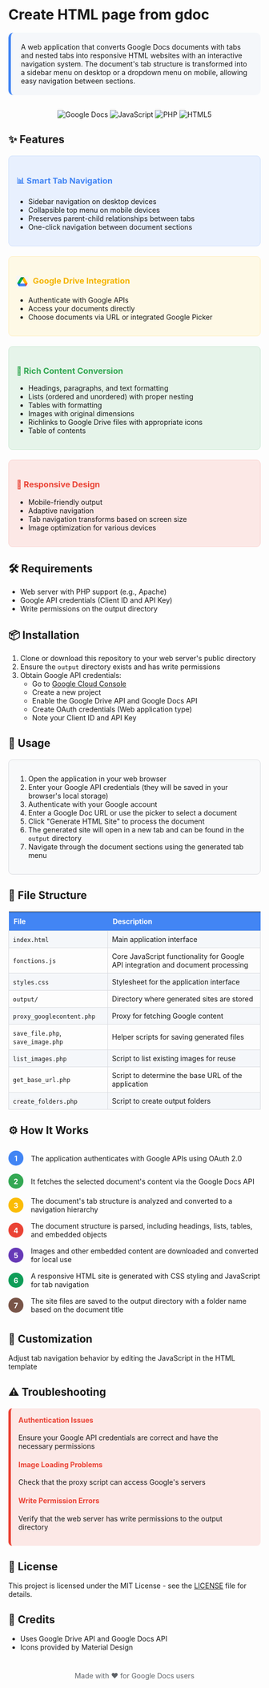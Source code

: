 # Create HTML page from gdoc

<div style="background-color: #f5f7fa; border-radius: 10px; padding: 20px; margin-bottom: 30px; border-left: 5px solid #4285f4;">
A web application that converts Google Docs documents with tabs and nested tabs into responsive HTML websites with an interactive navigation system. The document's tab structure is transformed into a sidebar menu on desktop or a dropdown menu on mobile, allowing easy navigation between sections.
</div>

<div align="center">
  <img src="https://img.shields.io/badge/Google%20Docs-4285F4?style=for-the-badge&logo=google&logoColor=white" alt="Google Docs">
  <img src="https://img.shields.io/badge/JavaScript-F7DF1E?style=for-the-badge&logo=javascript&logoColor=black" alt="JavaScript">
  <img src="https://img.shields.io/badge/PHP-777BB4?style=for-the-badge&logo=php&logoColor=white" alt="PHP">
  <img src="https://img.shields.io/badge/HTML5-E34F26?style=for-the-badge&logo=html5&logoColor=white" alt="HTML5">
</div>

## ✨ Features

<div style="display: flex; flex-wrap: wrap; gap: 20px; margin-top: 20px;">
  <div style="flex: 1; min-width: 300px; background-color: #e8f0fe; padding: 15px; border-radius: 8px; border: 1px solid #d0e1fd;">
    <h3 style="color: #4285f4;">📊 Smart Tab Navigation</h3>
    <ul>
      <li>Sidebar navigation on desktop devices</li>
      <li>Collapsible top menu on mobile devices</li>
      <li>Preserves parent-child relationships between tabs</li>
      <li>One-click navigation between document sections</li>
    </ul>
  </div>
  
<div style="flex: 1; min-width: 300px; background-color: #fef9e6; padding: 15px; border-radius: 8px; border: 1px solid #feefc3;">
  <h3 style="color: #f4b400;">
    <img src="assets/google-drive-logo.png" width="24" height="24" style="vertical-align: middle; margin-right: 5px;"> Google Drive Integration
  </h3>
    <ul>
      <li>Authenticate with Google APIs</li>
      <li>Access your documents directly</li>
      <li>Choose documents via URL or integrated Google Picker</li>
    </ul>
  </div>
</div>

<div style="display: flex; flex-wrap: wrap; gap: 20px; margin-top: 20px;">
  <div style="flex: 1; min-width: 300px; background-color: #e6f4ea; padding: 15px; border-radius: 8px; border: 1px solid #ceead6;">
    <h3 style="color: #34a853;">📝 Rich Content Conversion</h3>
    <ul>
      <li>Headings, paragraphs, and text formatting</li>
      <li>Lists (ordered and unordered) with proper nesting</li>
      <li>Tables with formatting</li>
      <li>Images with original dimensions</li>
      <li>Richlinks to Google Drive files with appropriate icons</li>
      <li>Table of contents</li>
    </ul>
  </div>
  
  <div style="flex: 1; min-width: 300px; background-color: #fce8e6; padding: 15px; border-radius: 8px; border: 1px solid #fad2cf;">
    <h3 style="color: #ea4335;">📱 Responsive Design</h3>
    <ul>
      <li>Mobile-friendly output</li>
      <li>Adaptive navigation</li>
      <li>Tab navigation transforms based on screen size</li>
      <li>Image optimization for various devices</li>
    </ul>
  </div>
</div>

## 🛠️ Requirements

- Web server with PHP support (e.g., Apache)
- Google API credentials (Client ID and API Key)
- Write permissions on the output directory

## 📦 Installation

1. Clone or download this repository to your web server's public directory
2. Ensure the `output` directory exists and has write permissions
3. Obtain Google API credentials:
   - Go to [Google Cloud Console](https://console.cloud.google.com/)
   - Create a new project
   - Enable the Google Drive API and Google Docs API
   - Create OAuth credentials (Web application type)
   - Note your Client ID and API Key

## 🚀 Usage

<div style="background-color: #f8f9fa; border-radius: 8px; padding: 15px; margin: 20px 0; border: 1px solid #dadce0;">
<ol>
  <li>Open the application in your web browser</li>
  <li>Enter your Google API credentials (they will be saved in your browser's local storage)</li>
  <li>Authenticate with your Google account</li>
  <li>Enter a Google Doc URL or use the picker to select a document</li>
  <li>Click "Generate HTML Site" to process the document</li>
  <li>The generated site will open in a new tab and can be found in the <code>output</code> directory</li>
  <li>Navigate through the document sections using the generated tab menu</li>
</ol>
</div>

## 📂 File Structure

<table style="width:100%; border-collapse: collapse; margin: 20px 0;">
  <tr style="background-color: #4285f4; color: white;">
    <th style="padding: 10px; text-align: left;">File</th>
    <th style="padding: 10px; text-align: left;">Description</th>
  </tr>
  <tr style="background-color: #f5f7fa;">
    <td style="padding: 8px; border: 1px solid #dadce0;"><code>index.html</code></td>
    <td style="padding: 8px; border: 1px solid #dadce0;">Main application interface</td>
  </tr>
  <tr>
    <td style="padding: 8px; border: 1px solid #dadce0;"><code>fonctions.js</code></td>
    <td style="padding: 8px; border: 1px solid #dadce0;">Core JavaScript functionality for Google API integration and document processing</td>
  </tr>
  <tr style="background-color: #f5f7fa;">
    <td style="padding: 8px; border: 1px solid #dadce0;"><code>styles.css</code></td>
    <td style="padding: 8px; border: 1px solid #dadce0;">Stylesheet for the application interface</td>
  </tr>
  <tr>
    <td style="padding: 8px; border: 1px solid #dadce0;"><code>output/</code></td>
    <td style="padding: 8px; border: 1px solid #dadce0;">Directory where generated sites are stored</td>
  </tr>
  <tr style="background-color: #f5f7fa;">
    <td style="padding: 8px; border: 1px solid #dadce0;"><code>proxy_googlecontent.php</code></td>
    <td style="padding: 8px; border: 1px solid #dadce0;">Proxy for fetching Google content</td>
  </tr>
  <tr>
    <td style="padding: 8px; border: 1px solid #dadce0;"><code>save_file.php</code>, <code>save_image.php</code></td>
    <td style="padding: 8px; border: 1px solid #dadce0;">Helper scripts for saving generated files</td>
  </tr>
  <tr style="background-color: #f5f7fa;">
    <td style="padding: 8px; border: 1px solid #dadce0;"><code>list_images.php</code></td>
    <td style="padding: 8px; border: 1px solid #dadce0;">Script to list existing images for reuse</td>
  </tr>
  <tr>
    <td style="padding: 8px; border: 1px solid #dadce0;"><code>get_base_url.php</code></td>
    <td style="padding: 8px; border: 1px solid #dadce0;">Script to determine the base URL of the application</td>
  </tr>
  <tr style="background-color: #f5f7fa;">
    <td style="padding: 8px; border: 1px solid #dadce0;"><code>create_folders.php</code></td>
    <td style="padding: 8px; border: 1px solid #dadce0;">Script to create output folders</td>
  </tr>
</table>

## ⚙️ How It Works

<div style="margin: 20px 0;">
  <div style="display: flex; align-items: center; padding: 8px 0;">
    <div style="background-color: #4285f4; color: white; min-width: 30px; height: 30px; border-radius: 50%; display: flex; align-items: center; justify-content: center; font-weight: bold; margin-right: 15px;">1</div>
    <div>The application authenticates with Google APIs using OAuth 2.0</div>
  </div>
  
  <div style="display: flex; align-items: center; padding: 8px 0;">
    <div style="background-color: #34a853; color: white; min-width: 30px; height: 30px; border-radius: 50%; display: flex; align-items: center; justify-content: center; font-weight: bold; margin-right: 15px;">2</div>
    <div>It fetches the selected document's content via the Google Docs API</div>
  </div>
  
  <div style="display: flex; align-items: center; padding: 8px 0;">
    <div style="background-color: #fbbc05; color: white; min-width: 30px; height: 30px; border-radius: 50%; display: flex; align-items: center; justify-content: center; font-weight: bold; margin-right: 15px;">3</div>
    <div>The document's tab structure is analyzed and converted to a navigation hierarchy</div>
  </div>
  
  <div style="display: flex; align-items: center; padding: 8px 0;">
    <div style="background-color: #ea4335; color: white; min-width: 30px; height: 30px; border-radius: 50%; display: flex; align-items: center; justify-content: center; font-weight: bold; margin-right: 15px;">4</div>
    <div>The document structure is parsed, including headings, lists, tables, and embedded objects</div>
  </div>
  
  <div style="display: flex; align-items: center; padding: 8px 0;">
    <div style="background-color: #673ab7; color: white; min-width: 30px; height: 30px; border-radius: 50%; display: flex; align-items: center; justify-content: center; font-weight: bold; margin-right: 15px;">5</div>
    <div>Images and other embedded content are downloaded and converted for local use</div>
  </div>
  
  <div style="display: flex; align-items: center; padding: 8px 0;">
    <div style="background-color: #0f9d58; color: white; min-width: 30px; height: 30px; border-radius: 50%; display: flex; align-items: center; justify-content: center; font-weight: bold; margin-right: 15px;">6</div>
    <div>A responsive HTML site is generated with CSS styling and JavaScript for tab navigation</div>
  </div>
  
  <div style="display: flex; align-items: center; padding: 8px 0;">
    <div style="background-color: #795548; color: white; min-width: 30px; height: 30px; border-radius: 50%; display: flex; align-items: center; justify-content: center; font-weight: bold; margin-right: 15px;">7</div>
    <div>The site files are saved to the output directory with a folder name based on the document title</div>
  </div>
</div>

## 🎨 Customization

  <p>Adjust tab navigation behavior by editing the JavaScript in the HTML template</p>
</div>

## ⚠️ Troubleshooting

<div style="background-color: #fce8e6; padding: 15px; border-radius: 8px; margin: 20px 0; border-left: 5px solid #ea4335;">
  <h4 style="color: #ea4335; margin-top: 0;">Authentication Issues</h4>
  <p>Ensure your Google API credentials are correct and have the necessary permissions</p>
  
  <h4 style="color: #ea4335;">Image Loading Problems</h4>
  <p>Check that the proxy script can access Google's servers</p>
  
  <h4 style="color: #ea4335;">Write Permission Errors</h4>
  <p>Verify that the web server has write permissions to the output directory</p>
</div>

## 📄 License

This project is licensed under the MIT License - see the [LICENSE](LICENSE) file for details.

## 👏 Credits

- Uses Google Drive API and Google Docs API
- Icons provided by Material Design

<div align="center" style="margin-top: 40px; color: #5f6368;">
  <p>Made with ❤️ for Google Docs users</p>
</div>
